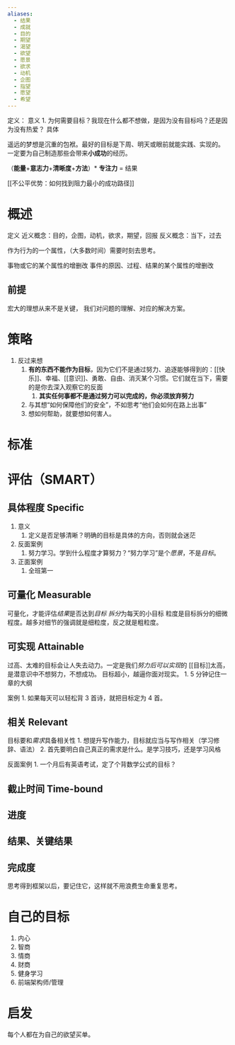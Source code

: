 ```yaml
---
aliases:
  - 结果
  - 成就
  - 目的
  - 期望
  - 渴望
  - 欲望
  - 愿景
  - 欲求
  - 动机
  - 企图
  - 指望
  - 愿望
  - 希望
---
```

定义：
意义
	1. 为何需要目标？我现在什么都不想做，是因为没有目标吗？还是因为没有热爱？
具体

遥远的梦想是沉重的包袱。最好的目标是下周、明天或眼前就能实践、实现的。
一定要为自己制造那些会带来**小成功**的经历。

（**能量**+**意志力**+**清晰度**+**方法**）\* **专注力** = 结果

[[不公平优势：如何找到阻力最小的成功路径]] 

# 概述
定义
近义概念：目的，企图，动机，欲求，期望，回报
反义概念：当下，过去

作为行为的一个属性，（大多数时间）需要时刻去思考。

事物或它的某个属性的增删改
事件的原因、过程、结果的某个属性的增删改
## 前提
宏大的理想从来不是关键， 我们对问题的理解、对应的解决方案。
# 策略
1. 反过来想
	1. **有的东西不能作为目标**，因为它们不是通过努力、追逐能够得到的：[[快乐]]、幸福、[[意识]]、勇敢、自由、消灭某个习惯。它们就在当下，需要的是你去深入观察它的反面
		1. **其实任何事都不是通过努力可以完成的，你必须放弃努力** 
	2. 与其想“如何保障他们的安全”，不如思考“他们会如何在路上出事”
	3. 想如何帮助，就要想如何害人。
# 标准

# 评估（SMART）
## 具体程度 Specific
1. 意义
	1. 定义是否足够清晰？明确的目标是具体的方向，否则就会迷茫
2. 反面案例
	1. 努力学习。学到什么程度才算努力？“努力学习”是个*愿景*，不是*目标*。
3. 正面案例
	1. 全班第一
## 可量化 Measurable
可量化，才能评估*结果*是否达到*目标* 
*拆分*为每天的小目标
粒度是目标拆分的细微程度。越多对细节的强调就是细粒度，反之就是粗粒度。
## 可实现 Attainable
过高、太难的目标会让人失去动力。一定是我们*努力后可以实现*的
[[目标]]太高，是潜意识中不想努力，不想成功。
目标超小，越逼你面对现实。
	1. 5 分钟记住一章的大纲

案例
	1. 如果每天可以轻松背 3 首诗，就把目标定为 4 首。
## 相关 Relevant
目标要和*需求*具备相关性
	1. 想提升写作能力，目标就应当与写作相关（学习修辞、语法）
	2. 首先要明白自己真正的需求是什么。是学习技巧，还是学习风格

反面案例
	1. 一个月后有英语考试，定了个背数学公式的目标？
## 截止时间 Time-bound

## 进度

## 结果、关键结果

## 完成度


思考得到框架以后，要记住它，这样就不用浪费生命重复思考。

# 自己的目标
1. 内心
2. 智商
3. 情商
4. 财商
5. 健身学习
6. 前端架构师/管理

# 启发
每个人都在为自己的欲望买单。